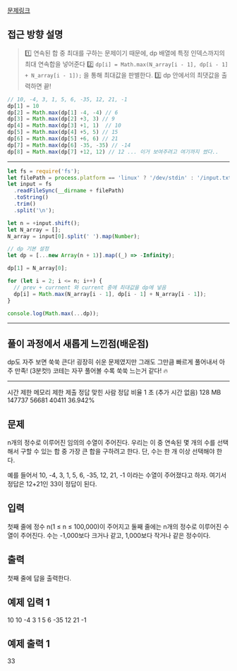 [문제링크](https://www.acmicpc.net/problem/1932)

## 접근 방향 설명

> 1️⃣ 연속된 합 중 최대를 구하는 문제이기 때문에, dp 배열에 특정 인덱스까지의 최대 연속합을 넣어준다
> 2️⃣ `dp[i] = Math.max(N_array[i - 1], dp[i - 1] + N_array[i - 1]);` 을 통해 최대값을 판별한다.
> 3️⃣ dp 안에서의 최댓값을 출력하면 끝!

```js
// 10, -4, 3, 1, 5, 6, -35, 12, 21, -1
dp[1] = 10
dp[2] = Math.max(dp[1] -4, -4) // 6
dp[3] = Math.max(dp[2] +3, 3) // 9
dp[4] = Math.max(dp[3] +1, 1)  // 10
dp[5] = Math.max(dp[4] +5, 5) // 15
dp[6] = Math.max(dp[5] +6, 6) // 21
dp[7] = Math.max(dp[6] -35, -35) // -14
dp[8] = Math.max(dp[7] +12, 12) // 12 ... 이거 보여주려고 여기까지 썼다..
```


---

```js
let fs = require('fs');
let filePath = process.platform == 'linux' ? '/dev/stdin' : '/input.txt';
let input = fs
  .readFileSync(__dirname + filePath)
  .toString()
  .trim()
  .split('\n');

let n = +input.shift();
let N_array = [];
N_array = input[0].split(' ').map(Number);

// dp 기본 설정
let dp = [...new Array(n + 1)].map((_) => -Infinity);

dp[1] = N_array[0];

for (let i = 2; i <= n; i++) {
  // prev + currnent 와 current 중에 최대값을 dp에 넣음
  dp[i] = Math.max(N_array[i - 1], dp[i - 1] + N_array[i - 1]);
}

console.log(Math.max(...dp));
```

---

## 풀이 과정에서 새롭게 느낀점(배운점)

dp도 자주 보면 쑥쑥 큰다! 굉장히 쉬운 문제였지만 그래도 그만큼 빠르게 풀어내서 아주 만족!
(3분컷!) 코테는 자꾸 풀어볼 수록 쑥쑥 느는거 같다! 🔥

---


시간 제한	메모리 제한	제출	정답	맞힌 사람	정답 비율
1 초 (추가 시간 없음)	128 MB	147737	56681	40411	36.942%

## 문제
n개의 정수로 이루어진 임의의 수열이 주어진다. 우리는 이 중 연속된 몇 개의 수를 선택해서 구할 수 있는 합 중 가장 큰 합을 구하려고 한다. 단, 수는 한 개 이상 선택해야 한다.

예를 들어서 10, -4, 3, 1, 5, 6, -35, 12, 21, -1 이라는 수열이 주어졌다고 하자. 여기서 정답은 12+21인 33이 정답이 된다.

## 입력
첫째 줄에 정수 n(1 ≤ n ≤ 100,000)이 주어지고 둘째 줄에는 n개의 정수로 이루어진 수열이 주어진다. 수는 -1,000보다 크거나 같고, 1,000보다 작거나 같은 정수이다.

## 출력
첫째 줄에 답을 출력한다.

## 예제 입력 1 
10
10 -4 3 1 5 6 -35 12 21 -1

## 예제 출력 1 
33